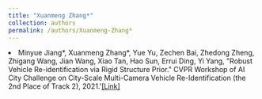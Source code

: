 ```yaml
---
title: "Xuanmeng Zhang*"
collection: authors
permalink: /authors/Xuanmeng-Zhang*
---
```

 <li> Minyue Jiang*,  Xuanmeng Zhang*,  Yue Yu,  Zechen Bai,  Zhedong Zheng,  Zhigang Wang,  Jian Wang,  Xiao Tan,  Hao Sun,  Errui Ding,  Yi Yang, &quot;Robust Vehicle Re-identification via Rigid Structure Prior.&quot; CVPR Workshop of AI City Challenge on City-Scale Multi-Camera Vehicle Re-Identification (the 2nd Place of Track 2), 2021.'<a href='https://zdzheng.xyz/publication/Robust-V2021'>[Link]</a> </li>